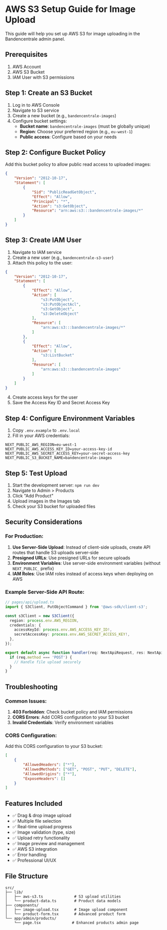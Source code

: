 # AWS S3 Setup Guide for Image Upload

This guide will help you set up AWS S3 for image uploading in the Bandencentrale admin panel.

## Prerequisites

1. AWS Account
2. AWS S3 Bucket
3. IAM User with S3 permissions

## Step 1: Create an S3 Bucket

1. Log in to AWS Console
2. Navigate to S3 service
3. Create a new bucket (e.g., `bandencentrale-images`)
4. Configure bucket settings:
   - **Bucket name**: `bandencentrale-images` (must be globally unique)
   - **Region**: Choose your preferred region (e.g., `eu-west-1`)
   - **Public access**: Configure based on your needs

## Step 2: Configure Bucket Policy

Add this bucket policy to allow public read access to uploaded images:

```json
{
    "Version": "2012-10-17",
    "Statement": [
        {
            "Sid": "PublicReadGetObject",
            "Effect": "Allow",
            "Principal": "*",
            "Action": "s3:GetObject",
            "Resource": "arn:aws:s3:::bandencentrale-images/*"
        }
    ]
}
```

## Step 3: Create IAM User

1. Navigate to IAM service
2. Create a new user (e.g., `bandencentrale-s3-user`)
3. Attach this policy to the user:

```json
{
    "Version": "2012-10-17",
    "Statement": [
        {
            "Effect": "Allow",
            "Action": [
                "s3:PutObject",
                "s3:PutObjectAcl",
                "s3:GetObject",
                "s3:DeleteObject"
            ],
            "Resource": [
                "arn:aws:s3:::bandencentrale-images/*"
            ]
        },
        {
            "Effect": "Allow",
            "Action": [
                "s3:ListBucket"
            ],
            "Resource": [
                "arn:aws:s3:::bandencentrale-images"
            ]
        }
    ]
}
```

4. Create access keys for the user
5. Save the Access Key ID and Secret Access Key

## Step 4: Configure Environment Variables

1. Copy `.env.example` to `.env.local`
2. Fill in your AWS credentials:

```env
NEXT_PUBLIC_AWS_REGION=eu-west-1
NEXT_PUBLIC_AWS_ACCESS_KEY_ID=your-access-key-id
NEXT_PUBLIC_AWS_SECRET_ACCESS_KEY=your-secret-access-key
NEXT_PUBLIC_S3_BUCKET_NAME=bandencentrale-images
```

## Step 5: Test Upload

1. Start the development server: `npm run dev`
2. Navigate to Admin > Products
3. Click "Add Product"
4. Upload images in the Images tab
5. Check your S3 bucket for uploaded files

## Security Considerations

### For Production:

1. **Use Server-Side Upload**: Instead of client-side uploads, create API routes that handle S3 uploads server-side
2. **Presigned URLs**: Use presigned URLs for secure uploads
3. **Environment Variables**: Use server-side environment variables (without `NEXT_PUBLIC_` prefix)
4. **IAM Roles**: Use IAM roles instead of access keys when deploying on AWS

### Example Server-Side API Route:

```typescript
// pages/api/upload.ts
import { S3Client, PutObjectCommand } from '@aws-sdk/client-s3';

const s3Client = new S3Client({
  region: process.env.AWS_REGION,
  credentials: {
    accessKeyId: process.env.AWS_ACCESS_KEY_ID!,
    secretAccessKey: process.env.AWS_SECRET_ACCESS_KEY!,
  },
});

export default async function handler(req: NextApiRequest, res: NextApiResponse) {
  if (req.method === 'POST') {
    // Handle file upload securely
  }
}
```

## Troubleshooting

### Common Issues:

1. **403 Forbidden**: Check bucket policy and IAM permissions
2. **CORS Errors**: Add CORS configuration to your S3 bucket
3. **Invalid Credentials**: Verify environment variables

### CORS Configuration:

Add this CORS configuration to your S3 bucket:

```json
[
    {
        "AllowedHeaders": ["*"],
        "AllowedMethods": ["GET", "POST", "PUT", "DELETE"],
        "AllowedOrigins": ["*"],
        "ExposeHeaders": []
    }
]
```

## Features Included

- ✅ Drag & drop image upload
- ✅ Multiple file selection
- ✅ Real-time upload progress
- ✅ Image validation (type, size)
- ✅ Upload retry functionality
- ✅ Image preview and management
- ✅ AWS S3 integration
- ✅ Error handling
- ✅ Professional UI/UX

## File Structure

```
src/
├── lib/
│   ├── aws-s3.ts              # S3 upload utilities
│   └── product-data.ts        # Product data models
├── components/
│   ├── image-upload.tsx       # Image upload component
│   └── product-form.tsx       # Advanced product form
└── app/admin/products/
    └── page.tsx              # Enhanced products admin page
```
